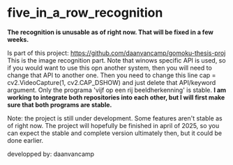 # five_in_a_row_recognition
**The recognition is unusable as of right now. That will be fixed in a few weeks.**

Is part of this project: https://github.com/daanvancamp/gomoku-thesis-proj
This is the image recognition part.
Note that  winows specific API is used, so if you would want to use this opn another system, then you will need to change that API to another one. Then you need to change this line     cap = cv2.VideoCapture(1, cv2.CAP_DSHOW) and just delete that API/keyword argument.
Only the programa 'vijf op een rij beeldherkenning' is stable. **I am working to integrate both repositories into each other, but I will first make sure that both programs are stable.**


Note: the project is still under development. Some features aren't stable as of right now. The project will hopefully be finished in april of 2025, so you can expect the stable and complete version ultimately then, but it could be done earlier.

developped by: daanvancamp
